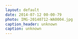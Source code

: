 ```yaml
---
layout: default
date: 2014-07-12 00-00-79
photo: IMG-20140712-WA0004.jpg
caption_header: unknown
caption: unknown
---
```


